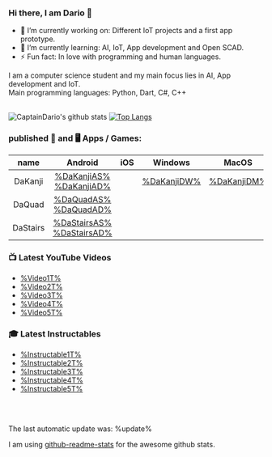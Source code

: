 <!-- Do NOT change the README.md it will be overwritten AUTOMATICALLY -->
<!-- Only change the README_template.md -->
### Hi there, I am Dario 👋


- 🔭 I’m currently working on: Different IoT projects and a first app prototype.
- 🌱 I’m currently learning: AI, IoT, App development and Open SCAD.
- ⚡ Fun fact: In love with programming and human languages.


I am a computer science student and my main focus lies in AI, App development and IoT. </br>
Main programming languages: Python, Dart, C#, C++ </br>
</br>

![CaptainDario's github stats](https://github-readme-stats-1-silk.vercel.app/api?username=captaindario&count_private=true)
[![Top Langs](https://github-readme-stats-1-silk.vercel.app/api/top-langs/?username=captaindario&hide=g-code,Jupyter%20Notebook,Tex&langs_count=10&layout=compact)](https://github.com/captaindario/github-readme-stats)

### published 📱 and 🖥️ Apps / Games:
|   name   |                   Android              |  iOS  |         Windows         |          MacOS          |          Linux          |                      Code                         |
| :------: | :------------------------------------: | :---: | :---------------------: | :---------------------: | :---------------------: | :-----------------------------------------------: |
| DaKanji  | [%DaKanjiAS% %DaKanjiAD%][DaKanjiA]    |       | [%DaKanjiDW%][DaKanjiW] | [%DaKanjiDM%][DaKanjiM] | [%DaKanjiDL%][DaKanjiL] | [%DaKanjiMG%][DaKanjiMC] [%DaKanjiDG%][DaKanjiDC] |
| DaQuad   | [%DaQuadAS% %DaQuadAD%][DaQuadA]       |       |                         |                         |                         |                                                   |
| DaStairs | [%DaStairsAS% %DaStairsAD%][DaStairsA] |       |                         |                         |                         |                                                   

### 📺 Latest YouTube Videos
<!-- YOUTUBE:START -->
- [%Video1T%](%Video1URL%)
- [%Video2T%](%Video2URL%)
- [%Video3T%](%Video3URL%)
- [%Video4T%](%Video4URL%)
- [%Video5T%](%Video5URL%)
<!-- YOUTUBE:END -->

### 🎓 Latest Instructables
<!-- INSTRUCTABLES:START -->
- [%Instructable1T%](%Instructable1URL%)
- [%Instructable2T%](%Instructable2URL%)
- [%Instructable3T%](%Instructable3URL%)
- [%Instructable4T%](%Instructable4URL%)
- [%Instructable5T%](%Instructable5URL%)
<!-- INSTRUCTABLES:END -->


</br>
</br>

The last automatic update was: %update%

I am using [github-readme-stats](https://www.github.com/anuraghazra/github-readme-stats/) for the awesome github stats. <br/>



[DaQuadA]:   https://play.google.com/store/apps/details?id=com.DaAppLab.DaQuad

[DaStairsA]: https://play.google.com/store/apps/details?id=com.DaAppLab.DaStairs

[DaKanjiA]: https://play.google.com/store/apps/details?id=com.DaAppLab.DaKanjiRecognizer
[DaKanjiW]: https://www.microsoft.com/de-de/p/dakanji/9n08051t2xtv?cid=storebadge&ocid=badge&rtc=1&activetab=pivot:overviewtab
[DaKanjiM]: https://github.com/CaptainDario/DaKanji-Desktop/releases
[DaKanjiL]: https://github.com/CaptainDario/DaKanji-Desktop/releases
[DaKanjiDC]: https://github.com/CaptainDario/DaKanji-Desktop/
[DaKanjiMC]: https://github.com/CaptainDario/DaKanji-Mobile/
